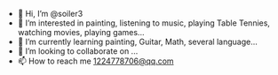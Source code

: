 - 👋 Hi, I’m @soiler3
- 👀 I’m interested in painting, listening to music, playing Table Tennies, watching movies, playing games...
- 🌱 I’m currently learning painting, Guitar, Math, several language...
- 💞️ I’m looking to collaborate on ...
- 📫 How to reach me 1224778706@qq.com

<!---
soiler3/soiler3 is a ✨ special ✨ repository because its `README.md` (this file) appears on your GitHub profile.
You can click the Preview link to take a look at your changes.
--->
